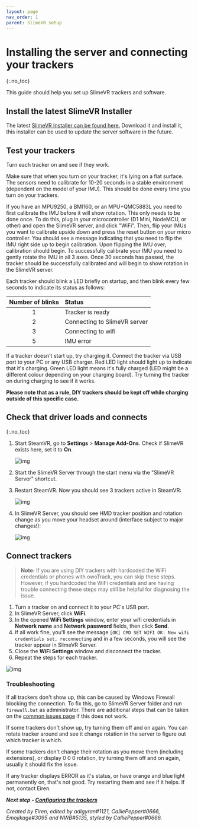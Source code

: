 ```yaml
---
layout: page
nav_order: 1
parent: SlimeVR setup
---
```


# Installing the server and connecting your trackers
{:.no_toc}

This guide should help you set up SlimeVR trackers and software.

## Install the latest SlimeVR Installer
The latest [SlimeVR Installer can be found here.](https://github.com/SlimeVR/SlimeVR-Installer/releases/latest/download/slimevr_web_installer.exe) Download it and install it, this installer can be used to update the server software in the future.

## Test your trackers
Turn each tracker on and see if they work.

Make sure that when you turn on your tracker, it's lying on a flat surface. The sensors need to calibrate for 10-20 seconds in a stable environment (dependent on the model of your IMU). This should be done every time you turn on your trackers.

If you have an MPU9250, a BMI160, or an MPU+QMC5883L you need to first calibrate the IMU before it will show rotation. This only needs to be done once. To do this, plug in your microcontroller (D1 Mini, NodeMCU, or other) and open the SlimeVR server, and click "WiFi". Then, flip your IMUs you want to calibrate upside down and press the reset button on your micro controller. You should see a message indicating that you need to flip the IMU right side up to begin calibration. Upon flipping the IMU over, calibration should begin. To successfully calibrate your IMU you need to gently rotate the IMU in all 3 axes. Once 30 seconds has passed, the tracker should be successfully calibrated and will begin to show rotation in the SlimeVR server.

Each tracker should blink a LED briefly on startup, and then blink every few seconds to indicate its status as follows:

| Number of blinks | Status                                             |
| :--------------: |:-------------------------------------------------- |
| 1                | Tracker is ready                                   |
| 2                | Connecting to SlimeVR server                       |
| 3                | Connecting to wifi                                 |
| 5                | IMU error                                          |


If a tracker doesn't start up, try charging it. Connect the tracker via USB port to your PC or any USB charger. Red LED light should light up to indicate that it's charging. Green LED light means it's fully charged (LED might be a different colour depending on your charging board). Try turning the tracker on during charging to see if it works.

**Please note that as a rule, DIY trackers should be kept off while charging outside of this specific case.**


## Check that driver loads and connects
{:.no_toc}

1. Start SteamVR, go to **Settings** > **Manage Add-Ons**. Check if SlimeVR exists here, set it to **On**.

   ![img](https://eiren.cat/XHKh)
1. Start the SlimeVR Server through the start menu via the "SlimeVR Server" shortcut.
1. Restart SteamVR. Now you should see 3 trackers active in SteamVR:

   ![img](https://eiren.cat/Dhh2)
1. In SlimeVR Server, you should see HMD tracker position and rotation change as you move your headset around (interface subject to major changes!):

   ![img](https://eiren.cat/Wf2v)

## Connect trackers

> **Note:** If you are using DIY trackers with hardcoded the WiFi credentials or phones with owoTrack, you can skip these steps. However, if you hardcoded the WiFi credentials and are having trouble connecting these steps may still be helpful for diagnosing the issue.

1. Turn a tracker on and connect it to your PC's USB port.
1. In SlimeVR Server, click **WiFi**.
1. In the opened **WiFi Settings** window, enter your wifi credentials in **Network name** and **Network password** fields, then click **Send**.
1. If all work fine, you'll see the message `[OK] CMD SET WIFI OK: New wifi credentials set, reconnecting` and in a few seconds, you will see the tracker appear in SlimeVR Server.
1. Close the **WiFi Settings** window and disconnect the tracker.
1. Repeat the steps for each tracker.

![img](https://cdn.discordapp.com/attachments/852339724731154494/867484289775042570/unknown.png)

### Troubleshooting

If all trackers don't show up, this can be caused by Windows Firewall blocking the connection. To fix this, go to SlimeVR Server folder and run `firewall.bat` as administrator. There are additional steps that can be taken on the [common issues page](../common-issues.md#the-trackers-are-connected-to-my-wifi-but-dont-turn-up-on-slimevr) if this does not work.

If some trackers don't show up, try turning them off and on again. You can rotate tracker around and see it change rotation in the server to figure out which tracker is which.

If some trackers don't change their rotation as you move them (including extensions), or display 0 0 0 rotation, try turning them off and on again, usually it should fix the issue.

If any tracker displays ERROR as it's status, or have orange and blue light permanently on, that's not good. Try restarting them and see if it helps. If not, contact Eiren.

***Next step - [Configuring the trackers](configuring-trackers.md)***

*Created by Eiren, edited by adigyran#1121, CalliePepper#0666, Emojikage#3095 and NWB#5135, styled by CalliePepper#0666.*